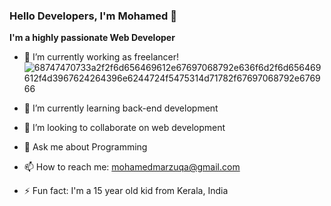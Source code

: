 ### Hello Developers, I'm Mohamed 👋


**I'm a highly passionate Web Developer**

- 🔭 I’m currently working as freelancer!![68747470733a2f2f6d656469612e67697068792e636f6d2f6d656469612f4d3967624264396e6244724f5475314d71782f67697068792e676966](https://user-images.githubusercontent.com/71645833/126819850-f0c4d7b6-359c-4620-b150-f8863c610c40.gif)

- 🌱 I’m currently learning back-end development
- 👯 I’m looking to collaborate on web development
- 💬 Ask me about Programming
- 📫 How to reach me: mohamedmarzuqa@gmail.com
- ⚡ Fun fact: I'm a 15 year old kid from Kerala, India

